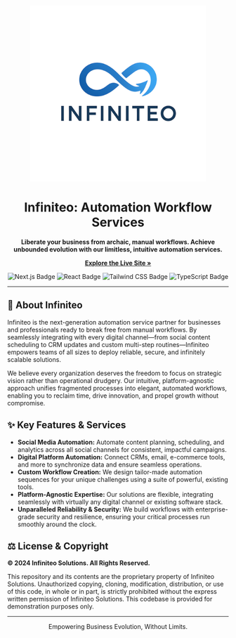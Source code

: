
<div align="center">
  <img src="public/infiniteo.png" alt="Infiniteo Logo" width="400"/>
</div>

<h1 align="center">Infiniteo: Automation Workflow Services</h1>

<div align="center">
  <p><strong>Liberate your business from archaic, manual workflows. Achieve unbounded evolution with our limitless, intuitive automation services.</strong></p>
  <p>
    <a href="https://infiniteo.org" target="_blank"><strong>Explore the Live Site »</strong></a>
  </p>
</div>

<div align="center">
  <img src="https://img.shields.io/badge/Next.js-000000?style=for-the-badge&logo=nextdotjs&logoColor=white" alt="Next.js Badge"/>
  <img src="https://img.shields.io/badge/React-20232A?style=for-the-badge&logo=react&logoColor=61DAFB" alt="React Badge"/>
  <img src="https://img.shields.io/badge/Tailwind_CSS-38B2AC?style=for-the-badge&logo=tailwind-css&logoColor=white" alt="Tailwind CSS Badge"/>
  <img src="https://img.shields.io/badge/TypeScript-007ACC?style=for-the-badge&logo=typescript&logoColor=white" alt="TypeScript Badge"/>
</div>

---

## 🚀 About Infiniteo

Infiniteo is the next-generation automation service partner for businesses and professionals ready to break free from manual workflows. By seamlessly integrating with every digital channel—from social content scheduling to CRM updates and custom multi-step routines—Infiniteo empowers teams of all sizes to deploy reliable, secure, and infinitely scalable solutions.

We believe every organization deserves the freedom to focus on strategic vision rather than operational drudgery. Our intuitive, platform-agnostic approach unifies fragmented processes into elegant, automated workflows, enabling you to reclaim time, drive innovation, and propel growth without compromise.

## ✨ Key Features & Services

-   **Social Media Automation:** Automate content planning, scheduling, and analytics across all social channels for consistent, impactful campaigns.
-   **Digital Platform Automation:** Connect CRMs, email, e-commerce tools, and more to synchronize data and ensure seamless operations.
-   **Custom Workflow Creation:** We design tailor-made automation sequences for your unique challenges using a suite of powerful, existing tools.
-   **Platform-Agnostic Expertise:** Our solutions are flexible, integrating seamlessly with virtually any digital channel or existing software stack.
-   **Unparalleled Reliability & Security:** We build workflows with enterprise-grade security and resilience, ensuring your critical processes run smoothly around the clock.

## ⚖️ License & Copyright

**© 2024 Infiniteo Solutions. All Rights Reserved.**

This repository and its contents are the proprietary property of Infiniteo Solutions. Unauthorized copying, cloning, modification, distribution, or use of this code, in whole or in part, is strictly prohibited without the express written permission of Infiniteo Solutions. This codebase is provided for demonstration purposes only.

---
<p align="center">Empowering Business Evolution, Without Limits.</p>
